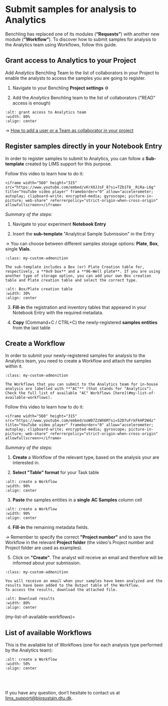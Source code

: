 # Submit samples for analysis to Analytics

Benchling has replaced one of its modules (**“Requests”**) with another new module (**“Workflow”**). To discover how to submit samples for analysis to the Analytics team using Workflows, follow this guide. 

## Grant access to Analytics to your Project
Add _Analytics_ Benchling Team to the list of collaborators in your Project to enable the analysts to access the samples you are going to register. 

1. Navigate to your Benchling **Project settings** ⚙️

2. Add the _Analytics_ Benchling team to the list of collaborators ("READ" access is enough) 


```{figure} ../_static/images/grant-analytics-access.png
:alt: grant access to Analytics team
:width: 80%
:align: center

```

→ [How to add a user or a Team as collaborator in your project](https://help.benchling.com/hc/en-us/articles/9684263074445-Set-project-permissions)

## Register samples directly in your Notebook Entry

In order to register samples to submit to Analytics, you can follow a **Sub-template** created by LIMS support for this purpose. 

Follow this video to learn how to do it:
````{raw} html
<iframe width="560" height="315" src="https://www.youtube.com/embed/vKrXOJJsF_8?si=TZb1T8__RiRa-L6g" title="YouTube video player" frameborder="0" allow="accelerometer; autoplay; clipboard-write; encrypted-media; gyroscope; picture-in-picture; web-share" referrerpolicy="strict-origin-when-cross-origin" allowfullscreen></iframe>
````
_Summary of the steps:_

1. Navigate to your experiment **Notebook Entry**

2. Insert the **sub-template** "Analytical Sample Submission" in the Entry

→ You can choose between different samples storage options: **Plate**, **Box**, single **Vials**.

 ```{admonition} *Note*
:class: my-custom-admonition

The sub-template includes a Box (or) Plate Creation table for, respectively, a **9x9 box** and a **96-Well plate**. If you are using another type of storage option, you can add your own Box creation table and Plate creation table and select the correct type.
```
```{figure} ../_static/images/plate-box-creation-table.png
:alt: Box/Plate creation table
:width: 30%
:align: center

```

3. **Fill-in** the registration and inventory tables that appeared in your Notebook Entry with the required metadata.

4. **Copy** (Command+C / CTRL+C) the newly-registered **samples entities** from the last table



## Create a Workflow

In order to submit your newly-registered samples for analysis to the Analytics team, you need to create a Workflow and attach the samples within it. 

 ```{admonition} *Note*
:class: my-custom-admonition

The Workflows that you can submit to the Analytics team for in-house analysis are labelled with **"AC"** (that stands for "Analytics"). Check the full list of available "AC" Workflows [here](#my-list-of-available-workflows).

```

Follow this video to learn how to do it:
````{raw} html
<iframe width="560" height="315" src="https://www.youtube.com/embed/ooW07ZzWX6M?si=52D7uFrkFkHP2W4z" title="YouTube video player" frameborder="0" allow="accelerometer; autoplay; clipboard-write; encrypted-media; gyroscope; picture-in-picture; web-share" referrerpolicy="strict-origin-when-cross-origin" allowfullscreen></iframe>
````
_Summary of the steps:_

1. **Create** a Workflow of the relevant type, based on the analysis your are interested in.

2. **Select "Table" format** for your Task table

```{figure} ../_static/images/table-format-in-workflow.png
:alt: create a Workflow
:width: 90%
:align: center

```

3. **Paste** the samples entities in a **single** **AC Samples** column cell 

```{figure} ../_static/images/paste-special-into-one-cell.png
:alt: create a Workflow
:width: 90%
:align: center

```

4. **Fill-in** the remaining metadata fields.

→ Remember to specify the correct **"Project number"** and to save the Workflow in the relevant **Project folder** (the video's Project number and Project folder are used as examples).

5. Click on **"Create"**. The analyst will receive an email and therefore will be informed about your submission. 

 ```{admonition} *Important*
:class: my-custom-admonition

You will receive an email when your samples have been analyzed and the results have been added to the Output table of the Workflow.
To access the results, download the attached file.
```
```{figure} ../_static/images/download-results.png
:alt: Download results
:width: 80%
:align: center

```

(my-list-of-available-workflows)=
## List of available Workflows

This is the available list of Workflows (one for each analysis type performed by the Analytics team):

```{figure} ../_static/images/ac-workflows.png
:alt: create a Workflow
:width: 50%
:align: center

```




<br/><br/>

If you have any question, don’t hesitate to contact us at [lims_support@biosustain.dtu.dk](mailto:lims_support@biosustain.dtu.dk).